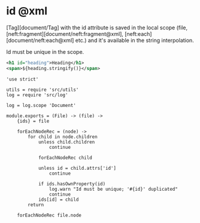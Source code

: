 id @xml
=======

[Tag][document/Tag] with the id attribute is saved in the local scope
(file, [neft:fragment][document/neft:fragment@xml], [neft:each][document/neft:each@xml] etc.)
and it's available in the string interpolation.

Id must be unique in the scope.

```xml
<h1 id="heading">Heading</h1>
<span>${heading.stringify()}</span>
```

    'use strict'

    utils = require 'src/utils'
    log = require 'src/log'

    log = log.scope 'Document'

    module.exports = (File) -> (file) ->
        {ids} = file

        forEachNodeRec = (node) ->
            for child in node.children
                unless child.children
                    continue

                forEachNodeRec child

                unless id = child.attrs['id']
                    continue

                if ids.hasOwnProperty(id)
                    log.warn "Id must be unique; '#{id}' duplicated"
                    continue
                ids[id] = child
            return

        forEachNodeRec file.node

